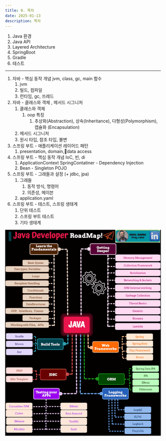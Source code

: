 ```yaml
---
title: 0. 목차
date: 2025-01-13
description: 목차
---
```


1. Java 환경
2. Java API
3. Layered Architecture
4. SpringBoot
5. Gradle
6. 테스트

---

1. 자바 - 핵심 동작 개념 jvm, class, gc, main 함수
	1. jvm
	2. 빌드, 컴파일
	4. 런타임, gc, 쓰레드
2. 자바 - 클래스와 객체 , 메서드 시그니처
	1. 클래스와 객체
		1. oop 특징
			1. 추상화(Abstraction), 상속(Inheritance), 다형성(Polymorphism), 캡슐화 (Encapsulation)
	2. 메서드 시그니처
	3. 원시 타입, 참조 타입, 불변
3. 스프링 부트 - 애플리케이션 레이어드 패턴
	1. presentation, domain,data access
4. 스프링 부트 - 핵심 동작 개념 IoC, 빈, di
	1. ApplicationContext SpringContatiner - Dependency Injection
	2. Bean - Singleton POJO
5. 스프링 부트 - 그래들과 설정 (+ jdbc, jpa)
	1. 그래들
		1. 동작 방식, 명령어
		2. 의존성, 메이븐
	2. application.yaml
6. 스프링 부트 - 테스트, 스프링 생태계
	1. 단위 테스트
	2. 스프링 부트 테스트
	3. 기타 생태계

![목차](./img/IMG_1261.gif)
